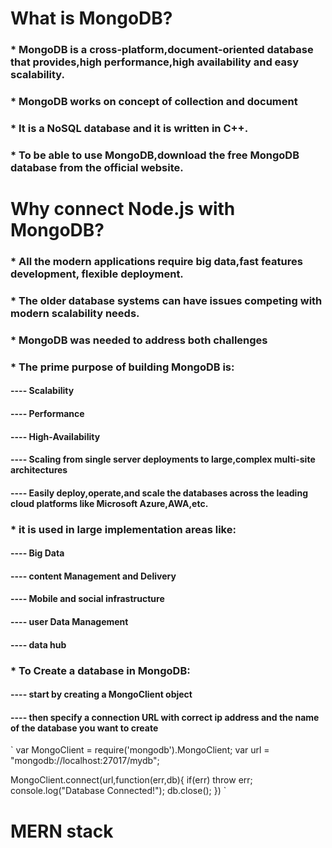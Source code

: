 # What is MongoDB?

### * MongoDB is a cross-platform,document-oriented database that provides,high performance,high availability and easy scalability.

### * MongoDB works on concept of collection and document

### * It is a NoSQL database and it is written in C++.

### * To be able to use MongoDB,download the free MongoDB database from the official website.




# Why connect Node.js with MongoDB?

### * All the modern applications require big data,fast features development, flexible deployment.

### * The older database systems can have issues competing with modern scalability needs.

### * MongoDB was needed to address both challenges

### * The prime purpose of building MongoDB is:
####                           ----       **Scalability**
####                           ----       **Performance**
####                           ----       **High-Availability**
####                           ----       **Scaling from single server deployments to large,complex multi-site architectures**
####                           ----       **Easily deploy,operate,and scale the databases across the leading cloud platforms like Microsoft Azure,AWA,etc.**

### * it is used in large implementation areas like:
####    ---- Big Data
####    ---- content Management and Delivery
####    ---- Mobile and social infrastructure
####    ---- user Data Management
####    ---- data hub

### * To Create a database in MongoDB:
####    ---- start by creating a MongoClient object
####    ---- then specify a connection URL with correct ip address and the name of the database you want to create

`
var MongoClient = require('mongodb').MongoClient;
var url = "mongodb://localhost:27017/mydb";

MongoClient.connect(url,function(err,db){
    if(err) throw err;
    console.log("Database Connected!");
    db.close();
})
`









# MERN stack